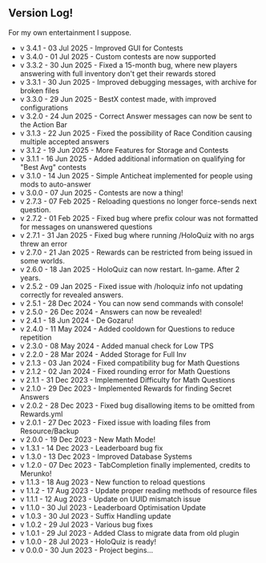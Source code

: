 ## Version Log!
For my own entertainment I suppose.

- v 3.4.1 - 03 Jul 2025 - Improved GUI for Contests 
- v 3.4.0 - 01 Jul 2025 - Custom contests are now supported
- v 3.3.2 - 30 Jun 2025 - Fixed a 15-month bug, where new players answering with full inventory don't get their rewards stored
- v 3.3.1 - 30 Jun 2025 - Improved debugging messages, with archive for broken files
- v 3.3.0 - 29 Jun 2025 - BestX contest made, with improved configurations
- v 3.2.0 - 24 Jun 2025 - Correct Answer messages can now be sent to the Action Bar
- v 3.1.3 - 22 Jun 2025 - Fixed the possibility of Race Condition causing multiple accepted answers
- v 3.1.2 - 19 Jun 2025 - More Features for Storage and Contests
- v 3.1.1 - 16 Jun 2025 - Added additional information on qualifying for "Best Avg" contests
- v 3.1.0 - 14 Jun 2025 - Simple Anticheat implemented for people using mods to auto-answer
- v 3.0.0 - 07 Jun 2025 - Contests are now a thing!
- v 2.7.3 - 07 Feb 2025 - Reloading questions no longer force-sends next question.
- v 2.7.2 - 01 Feb 2025 - Fixed bug where prefix colour was not formatted for messages on unanswered questions
- v 2.7.1 - 31 Jan 2025 - Fixed bug where running /HoloQuiz with no args threw an error
- v 2.7.0 - 21 Jan 2025 - Rewards can be restricted from being issued in some worlds.
- v 2.6.0 - 18 Jan 2025 - HoloQuiz can now restart. In-game. After 2 years.
- v 2.5.2 - 09 Jan 2025 - Fixed issue with /holoquiz info not updating correctly for revealed answers.
- v 2.5.1 - 28 Dec 2024 - You can now send commands with console!
- v 2.5.0 - 26 Dec 2024 - Answers can now be revealed!
- v 2.4.1 - 18 Jun 2024 - De Gozaru!
- v 2.4.0 - 11 May 2024 - Added cooldown for Questions to reduce repetition
- v 2.3.0 - 08 May 2024 - Added manual check for Low TPS
- v 2.2.0 - 28 Mar 2024 - Added Storage for Full Inv
- v 2.1.3 - 03 Jan 2024 - Fixed compatibility bug for Math Questions
- v 2.1.2 - 02 Jan 2024 - Fixed rounding error for Math Questions
- v 2.1.1 - 31 Dec 2023 - Implemented Difficulty for Math Questions
- v 2.1.0 - 29 Dec 2023 - Implemented Rewards for finding Secret Answers
- v 2.0.2 - 28 Dec 2023 - Fixed bug disallowing items to be omitted from Rewards.yml
- v 2.0.1 - 27 Dec 2023 - Fixed issue with loading files from Resource/Backup
- v 2.0.0 - 19 Dec 2023 - New Math Mode!
- v 1.3.1 - 14 Dec 2023 - Leaderboard bug fix
- v 1.3.0 - 13 Dec 2023 - Improved Database Systems
- v 1.2.0 - 07 Dec 2023 - TabCompletion finally implemented, credits to Merunko!
- v 1.1.3 - 18 Aug 2023 - New function to reload questions
- v 1.1.2 - 17 Aug 2023 - Update proper reading methods of resource files
- v 1.1.1 - 12 Aug 2023 - Update on UUID mismatch issue
- v 1.1.0 - 30 Jul 2023 - Leaderboard Optimisation Update
- v 1.0.3 - 30 Jul 2023 - Suffix Handling update
- v 1.0.2 - 29 Jul 2023 - Various bug fixes
- v 1.0.1 - 29 Jul 2023 - Added Class to migrate data from old plugin
- v 1.0.0 - 28 Jul 2023 - HoloQuiz is ready!
- v 0.0.0 - 30 Jun 2023 - Project begins...






